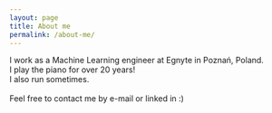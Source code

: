 ```yaml
---
layout: page
title: About me
permalink: /about-me/
---
```


I work as a Machine Learning engineer at Egnyte in Poznań, Poland.\
I play the piano for over 20 years!\
I also run sometimes.\
\
Feel free to contact me by e-mail or linked in :)
